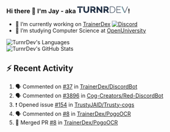 ### Hi there 👋 I'm Jay - aka <img src="https://raw.githubusercontent.com/TurnrDev/TurnrDev/master/Logo/SVG/TurnrDev_Logo_Dark%20Blue%20%26%20Teal.svg" alt="TurnrDev" height="17.5px">!

- 🔭 I’m currently working on [TrainerDex](https://www.github.com/TrainerDex) [![Discord](https://discordapp.com/api/v6/guilds/364313717720219651/widget.png?style=shield)](http://discord.trainerdex.co.uk/)
- 🤔 I’m studying Computer Science at [OpenUniversity](http://www.open.ac.uk/courses/computing-it/degrees/bsc-computing-it-software-q62-soft)

![TurnrDev's Languages](https://github-readme-stats.vercel.app/api/top-langs/?username=TurnrDev&layout=compact&hide_border=true&title_color=1fa6aa&text_color=233247)
<br>
![TurnrDev's GitHub Stats](https://github-readme-stats.vercel.app/api?username=TurnrDev&show_icons=true&hide_border=true&count_private=true&include_all_commits=true&icon_color=1fa6aa&title_color=1fa6aa&text_color=233247)
<br>

## :zap: Recent Activity

<!--START_SECTION:activity-->
1. 🗣 Commented on [#37](https://github.com//TrainerDex/DiscordBot/issues/37) in [TrainerDex/DiscordBot](https://github.com//TrainerDex/DiscordBot)
2. 🗣 Commented on [#3896](https://github.com//Cog-Creators/Red-DiscordBot/issues/3896) in [Cog-Creators/Red-DiscordBot](https://github.com//Cog-Creators/Red-DiscordBot)
3. ❗️ Opened issue [#154](https://github.com//TrustyJAID/Trusty-cogs/issues/154) in [TrustyJAID/Trusty-cogs](https://github.com//TrustyJAID/Trusty-cogs)
4. 🗣 Commented on [#8](https://github.com//TrainerDex/PogoOCR/issues/8) in [TrainerDex/PogoOCR](https://github.com//TrainerDex/PogoOCR)
5. 🎉 Merged PR [#8](https://github.com//TrainerDex/PogoOCR/pull/8) in [TrainerDex/PogoOCR](https://github.com//TrainerDex/PogoOCR)
<!--END_SECTION:activity-->
